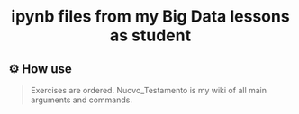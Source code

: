 <div align="center">
    <h1>ipynb files from my Big Data lessons as student</h1>
</div>

## :gear: How use
> Exercises are ordered.
> Nuovo_Testamento is my wiki of all main arguments and commands.